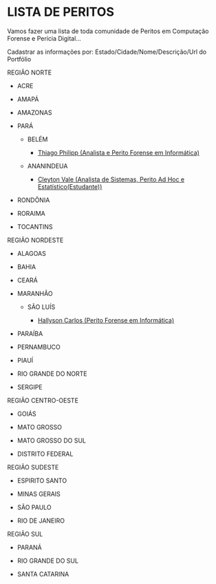 # LISTA DE PERITOS

Vamos fazer uma lista de toda comunidade de Peritos em Computação Forense e Perícia Digital...

Cadastrar as informações por: Estado/Cidade/Nome/Descrição/Url do Portfólio



REGIÃO NORTE

* ACRE

* AMAPÁ

* AMAZONAS

* PARÁ

    * BELÉM

	     * [Thiago Philipp (Analista e Perito Forense em Informática) ](https://br.linkedin.com/in/thiagophilipp)
		 
    * ANANINDEUA		 
		 
	     * [Cleyton Vale (Analista de Sistemas, Perito Ad Hoc e Estatístico(Estudante)) ](https://www.linkedin.com/in/cleyton-vale-83a57aa8/) 
		 
		 
* RONDÔNIA		

* RORAIMA	

* TOCANTINS


	
REGIÃO NORDESTE

* ALAGOAS	

* BAHIA	

* CEARÁ	

* MARANHÃO	

     * SÃO LUÍS
	
		* [ Hallyson Carlos (Perito Forense em Informática) ](https://www.linkedin.com/in/hallyson-carlos) 

* PARAÍBA

* PERNAMBUCO

* PIAUÍ

* RIO GRANDE DO NORTE

* SERGIPE



REGIÃO CENTRO-OESTE

* GOIÁS

* MATO GROSSO

* MATO GROSSO DO SUL

* DISTRITO FEDERAL



REGIÃO SUDESTE

* ESPIRITO SANTO

* MINAS GERAIS

* SÃO PAULO

* RIO DE JANEIRO



REGIÃO SUL

* PARANÁ

* RIO GRANDE DO SUL	 

* SANTA CATARINA



















